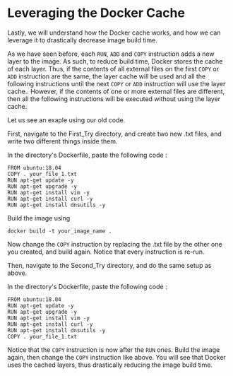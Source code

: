 # Leveraging the Docker Cache

Lastly, we will understand how the Docker cache works, and how we can leverage it to drastically decrease image build time.

As we have seen before, each `RUN`, `ADD` and `COPY` instruction adds a new layer to the image. As such, to reduce build time, Docker stores the cache of each layer. Thus, if the contents of all external files on the first `COPY` or `ADD` instruction are the same, the layer cache will be used and all the following instructions until the next `COPY` or `ADD` instruction will use the layer cache.. However, if the contents of one or more external files are different, then all the following instructions will be executed without using the layer cache.

Let us see an exaple using our old code.

First, navigate to the First_Try directory, and create two new .txt files, and write two different things inside them.

In the directory's Dockerfile, paste the following code :

```
FROM ubuntu:18.04
COPY . your_file_1.txt
RUN apt-get update -y
RUN apt-get upgrade -y
RUN apt-get install vim -y
RUN apt-get install curl -y
RUN apt-get install dnsutils -y

```

Build the image using

```
docker build -t your_image_name .
```

Now change the `COPY` instruction by replacing the .txt file by the other one you created, and build again. Notice that every instruction is re-run.

Then, navigate to the Second_Try directory, and do the same setup as above.

In the directory's Dockerfile, paste the following code :

```
FROM ubuntu:18.04
RUN apt-get update -y
RUN apt-get upgrade -y
RUN apt-get install vim -y
RUN apt-get install curl -y
RUN apt-get install dnsutils -y
COPY . your_file_1.txt

```

Notice that the `COPY` instruction is now after the `RUN` ones. Build the image again, then change the `COPY` instruction like above. You will see that Docker uses the cached layers, thus drastically reducing the image build time.
